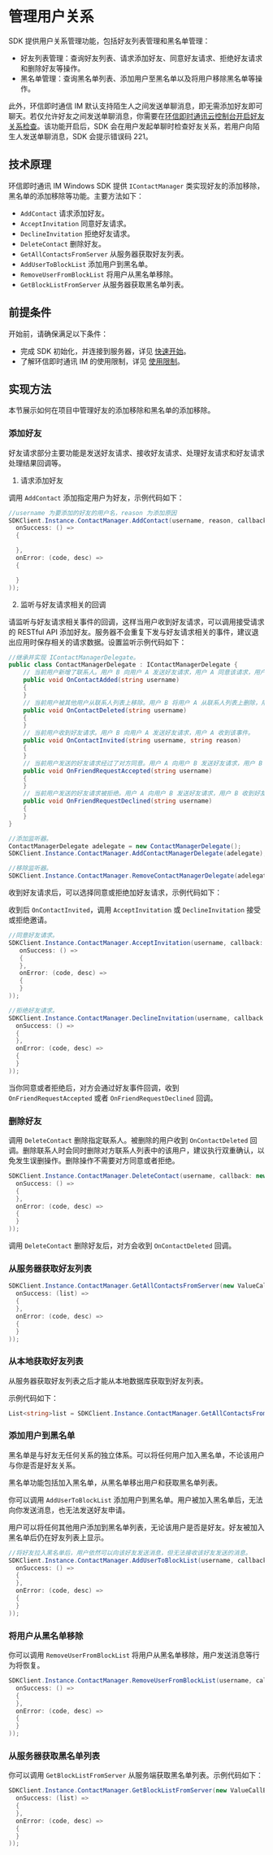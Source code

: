 # 管理用户关系

<Toc />

SDK 提供用户关系管理功能，包括好友列表管理和黑名单管理：

- 好友列表管理：查询好友列表、请求添加好友、同意好友请求、拒绝好友请求和删除好友等操作。
- 黑名单管理：查询黑名单列表、添加用户至黑名单以及将用户移除黑名单等操作。

此外，环信即时通信 IM 默认支持陌生人之间发送单聊消息，即无需添加好友即可聊天。若仅允许好友之间发送单聊消息，你需要在[环信即时通讯云控制台](https://console.easemob.com/user/login)[开启好友关系检查](/product/enable_and_configure_IM.html#好友关系检查)。该功能开启后，SDK 会在用户发起单聊时检查好友关系，若用户向陌生人发送单聊消息，SDK 会提示错误码 221。

## 技术原理

环信即时通讯 IM Windows SDK 提供 `IContactManager` 类实现好友的添加移除，黑名单的添加移除等功能。主要方法如下：

- `AddContact` 请求添加好友。
- `AcceptInvitation` 同意好友请求。
- `DeclineInvitation` 拒绝好友请求。
- `DeleteContact` 删除好友。
- `GetAllContactsFromServer` 从服务器获取好友列表。
- `AddUserToBlockList` 添加用户到黑名单。
- `RemoveUserFromBlockList` 将用户从黑名单移除。
- `GetBlockListFromServer` 从服务器获取黑名单列表。

## 前提条件

开始前，请确保满足以下条件：

- 完成 SDK 初始化，并连接到服务器，详见 [快速开始](quickstart.html)。
- 了解环信即时通讯 IM 的使用限制，详见 [使用限制](/product/limitation.html)。

## 实现方法

本节展示如何在项目中管理好友的添加移除和黑名单的添加移除。

### 添加好友

好友请求部分主要功能是发送好友请求、接收好友请求、处理好友请求和好友请求处理结果回调等。

1. 请求添加好友

调用 `AddContact` 添加指定用户为好友，示例代码如下：

```C#
//username 为要添加的好友的用户名，reason 为添加原因
SDKClient.Instance.ContactManager.AddContact(username, reason, callback: new CallBack(
  onSuccess: () =>
  {

  },
  onError: (code, desc) =>
  {

  }
));
```

2. 监听与好友请求相关的回调

请监听与好友请求相关事件的回调，这样当用户收到好友请求，可以调用接受请求的 RESTful API 添加好友。服务器不会重复下发与好友请求相关的事件，建议退出应用时保存相关的请求数据。设置监听示例代码如下：

```C#
//继承并实现 IContactManagerDelegate。
public class ContactManagerDelegate : IContactManagerDelegate {
    // 当前用户新增了联系人。用户 B 向用户 A 发送好友请求，用户 A 同意该请求，用户 A 收到该事件，而用户 B 收到 `onContactAgreed` 事件。
    public void OnContactAdded(string username)
    {
    }
    // 当前用户被其他用户从联系人列表上移除。用户 B 将用户 A 从联系人列表上删除，用户 A 收到该事件。
    public void OnContactDeleted(string username)
    {
    }
    // 当前用户收到好友请求。用户 B 向用户 A 发送好友请求，用户 A 收到该事件。
    public void OnContactInvited(string username, string reason)
    {
    }
    // 当前用户发送的好友请求经过了对方同意。用户 A 向用户 B 发送好友请求，用户 B 收到好友请求后，同意加好友，则用户 A 收到该事件。
    public void OnFriendRequestAccepted(string username)
    {
    }
    // 当前用户发送的好友请求被拒绝。用户 A 向用户 B 发送好友请求，用户 B 收到好友请求后，拒绝加好友，则用户 A 收到该事件。
    public void OnFriendRequestDeclined(string username)
    {
    }
}

//添加监听器。
ContactManagerDelegate adelegate = new ContactManagerDelegate();
SDKClient.Instance.ContactManager.AddContactManagerDelegate(adelegate);

//移除监听器。
SDKClient.Instance.ContactManager.RemoveContactManagerDelegate(adelegate);
```

收到好友请求后，可以选择同意或拒绝加好友请求，示例代码如下：

收到后 `OnContactInvited`，调用 `AcceptInvitation` 或 `DeclineInvitation` 接受或拒绝邀请。

```C#
//同意好友请求。
SDKClient.Instance.ContactManager.AcceptInvitation(username, callback: new CallBack(
   onSuccess: () =>
   {
   },
   onError: (code, desc) =>
   {
   }
));

//拒绝好友请求。
SDKClient.Instance.ContactManager.DeclineInvitation(username, callback: new CallBack(
  onSuccess: () =>
  {
  },
  onError: (code, desc) =>
  {
  }
));
```

当你同意或者拒绝后，对方会通过好友事件回调，收到 `OnFriendRequestAccepted` 或者 `OnFriendRequestDeclined` 回调。

### 删除好友

调用 `DeleteContact` 删除指定联系人。被删除的用户收到 `OnContactDeleted` 回调。删除联系人时会同时删除对方联系人列表中的该用户，建议执行双重确认，以免发生误删操作。删除操作不需要对方同意或者拒绝。

```C#
SDKClient.Instance.ContactManager.DeleteContact(username, callback: new CallBack(
  onSuccess: () =>
  {
  },
  onError: (code, desc) =>
  {
  }
));
```

调用 `DeleteContact` 删除好友后，对方会收到 `OnContactDeleted` 回调。

### 从服务器获取好友列表

```C#
SDKClient.Instance.ContactManager.GetAllContactsFromServer(new ValueCallBack<List<string>>(
  onSuccess: (list) =>
  {
  },
  onError: (code, desc) =>
  {
  }
));
```

### 从本地获取好友列表

从服务器获取好友列表之后才能从本地数据库获取到好友列表。

示例代码如下：

```C#
List<string>list = SDKClient.Instance.ContactManager.GetAllContactsFromDB();
```

### 添加用户到黑名单

黑名单是与好友无任何关系的独立体系。可以将任何用户加入黑名单，不论该用户与你是否是好友关系。

黑名单功能包括加入黑名单，从黑名单移出用户和获取黑名单列表。

你可以调用 `AddUserToBlockList` 添加用户到黑名单。用户被加入黑名单后，无法向你发送消息，也无法发送好友申请。

用户可以将任何其他用户添加到黑名单列表，无论该用户是否是好友。好友被加入黑名单后仍在好友列表上显示。

```C#
//将好友拉入黑名单后，用户依然可以向该好友发送消息，但无法接收该好友发送的消息。
SDKClient.Instance.ContactManager.AddUserToBlockList(username, callback: new CallBack(
  onSuccess: () =>
  {
  },
  onError: (code, desc) =>
  {
  }
));
```

### 将用户从黑名单移除

你可以调用 `RemoveUserFromBlockList` 将用户从黑名单移除，用户发送消息等行为将恢复。

```C#
SDKClient.Instance.ContactManager.RemoveUserFromBlockList(username, callback: new CallBack(
  onSuccess: () =>
  {
  },
  onError: (code, desc) =>
  {
  }
));
```

### 从服务器获取黑名单列表

你可以调用 `GetBlockListFromServer` 从服务端获取黑名单列表。示例代码如下：

```C#
SDKClient.Instance.ContactManager.GetBlockListFromServer(new ValueCallBack<List<string>>(
  onSuccess: (list) =>
  {
  },
  onError: (code, desc) =>
  {
  }
));
```
